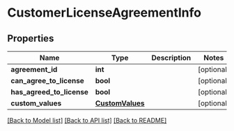 # CustomerLicenseAgreementInfo

## Properties
Name | Type | Description | Notes
------------ | ------------- | ------------- | -------------
**agreement_id** | **int** |  | [optional] 
**can_agree_to_license** | **bool** |  | [optional] 
**has_agreed_to_license** | **bool** |  | [optional] 
**custom_values** | [**CustomValues**](CustomValues.md) |  | [optional] 

[[Back to Model list]](../README.md#documentation-for-models) [[Back to API list]](../README.md#documentation-for-api-endpoints) [[Back to README]](../README.md)

